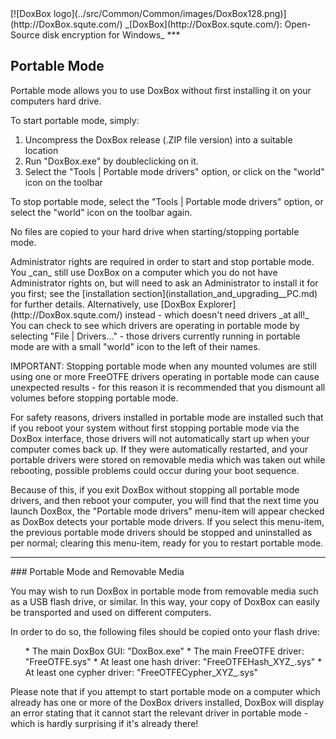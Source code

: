 

<meta content="text/html; charset=UTF-8" http-equiv="Content-Type">
<meta name="keywords" content="disk encryption, security, transparent, AES, OTFE, plausible deniability, virtual drive, Linux, MS Windows, portable, USB drive, partition">
<meta name="description" content="DoxBox: An Open-Source transparent encryption program for PCs. With this software, you can create one or more &quot;DoxBoxes&quot; on your PC - which appear as disks, anything written to these disks is automatically encrypted before being stored on your hard drive.">

<meta name="author" content="Sarah Dean">
<meta name="copyright" content="Copyright 2004, 2005, 2006, 2007, 2008 Sarah Dean">
<meta name="ROBOTS" content="ALL">

<TITLE>Portable Mode</TITLE>

<link href="./styles_common.css" rel="stylesheet" type="text/css">


<link rel="shortcut icon" href="../src/Common/Common/images/DoxBox.ico" type="image/x-icon">

<SPAN CLASS="master_link">
[![DoxBox logo](../src/Common/Common/images/DoxBox128.png)](http://DoxBox.squte.com/)
</SPAN>
<SPAN CLASS="master_title">
_[DoxBox](http://DoxBox.squte.com/): Open-Source disk encryption for Windows_
</SPAN>
***

      
            

## Portable Mode

Portable mode allows you to use DoxBox without first installing it on your computers hard drive.

To start portable mode, simply:

1. Uncompress the DoxBox release (.ZIP file version) into a suitable location
1. Run "DoxBox.exe" by doubleclicking on it.
1. Select the "Tools | Portable mode drivers" option, or click on the "world" icon on the toolbar

To stop portable mode, select the "Tools | Portable mode drivers" option, or select the "world" icon on the toolbar again.

No files are copied to your hard drive when starting/stopping portable mode.

 
<SPAN class="tip">
Administrator rights are required in order to start and stop portable mode. You _can_ still use DoxBox on a computer which you do not have Administrator rights on, but will need to ask an Administrator to install it for you first; see the [installation section](installation_and_upgrading__PC.md) for further details. Alternatively, use [DoxBox Explorer](http://DoxBox.squte.com/) instead - which doesn't need drivers _at all!_    
</SPAN>

 

<SPAN class="tip">
You can check to see which drivers are operating in portable mode by selecting "File	|	Drivers..." - those drivers currently running in portable mode are with a small "world" icon to the left of their names.     
    </SPAN>
    

IMPORTANT: Stopping portable mode when any mounted volumes are still using one or more FreeOTFE drivers operating in portable mode can cause unexpected results - for this reason it is recommended that you dismount all volumes before stopping portable mode.

For safety reasons, drivers installed in portable mode are installed such that if you reboot your system without first stopping portable mode via the DoxBox interface, those drivers will not automatically start up when your computer comes back up. If they were automatically restarted, and your portable drivers were stored on removable media which was taken out while rebooting, possible problems could occur during your boot sequence.

Because of this, if you exit DoxBox without stopping all portable mode drivers, and then reboot your computer, you will find that the next time you launch DoxBox, the "Portable mode drivers" menu-item will appear checked as DoxBox detects your portable mode drivers. If you select this menu-item, the previous portable mode drivers should be stopped and uninstalled as per normal; clearing this menu-item, ready for you to restart portable mode.

* * * 
<A NAME="level_3_heading_1">
### Portable Mode and Removable Media
</A>

You may wish to run DoxBox in portable mode from removable media such as a USB flash drive, or similar. In this way, your copy of DoxBox can easily be transported and used on different computers.

In order to do so, the following files should be copied onto your flash drive:

<OL>
* The main DoxBox GUI: "DoxBox.exe"
* The main FreeOTFE driver: "FreeOTFE.sys"
* At least one hash driver: "FreeOTFEHash_XYZ_.sys"
* At least one cypher driver: "FreeOTFECypher_XYZ_.sys"
</OL>

Please note that if you attempt to start portable mode on a computer which already has one or more of the DoxBox drivers installed, DoxBox will display an error stating that it cannot start the relevant driver in portable mode - which is hardly surprising if it's already there!



